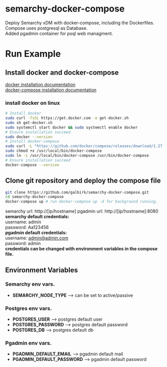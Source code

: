 # semarchy-docker-compose
Deploy Semarchy xDM with docker-compose, including the Dockerfiles.<br>
Compose uses postgresql as Database.<br>
Added pgadmin container for psql web managment.

# Run Example
## Install docker and docker-compose
[docker installation documentation](https://docs.docker.com/get-docker/)<br>
[docker-compose installation documentation](https://docs.docker.com/compose/install/)<br>
### install docker on linux
```bash
# Install docker
sudo curl -fsSL https://get.docker.com -o get-docker.sh
sudo sh get-docker.sh
sudo systemctl start docker && sudo systemctl enable docker
# Ensure installation succeed
sudo docker --version
# Install docker-compose
sudo curl -L "https://github.com/docker/compose/releases/download/1.27.4/docker-compose-$(uname -s)-$(uname -m)" -o /usr/local/bin/docker-compose
sudo chmod +x /usr/local/bin/docker-compose
sudo ln -s /usr/local/bin/docker-compose /usr/bin/docker-compose
# Ensure installation succeed
docker-compose --version
```
## Clone git repository and deploy the compose file
```bash
git clone https://github.com/galbirk/semarchy-docker-compose.git
cd semarchy-docker-compose
docker-compose up # run docker-compose up -d for background running.
```
semarchy url: http://[ip/hostname]
pgadmin url: http://[ip/hostname]:8080
**semarchy default credentials:**<br>
username: admin<br>
password: Aa123456<br>
**pgadmin default credentials:**<br>
username: admin@admin.com<br>
password: admin<br>
**credentials can be changed with environment variables in the compose file.**
## Environment Variables
### Semarchy env vars.
* **SEMARCHY_NODE_TYPE** --> can be set to active/passive
### Postgres env vars.
* **POSTGRES_USER** --> postgres default user
* **POSTGRES_PASSWORD** --> postgres default password
* **POSTGRES_DB** --> postgres default db
### Pgadmin env vars.
* **PGADMIN_DEFAULT_EMAIL** --> pgadmin default mail
* **PGADMIN_DEFAULT_PASSWORD** --> pgadmin default password
